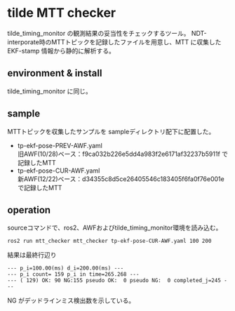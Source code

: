 # tilde MTT checker
tilde_timing_monitor の観測結果の妥当性をチェックするツール。
NDT-interporate時のMTTトピックを記録したファイルを用意し、MTT に収集した EKF-stamp 情報から静的に解析する。

## environment & install
tilde_timing_monitor に同じ。

## sample
MTTトピックを収集したサンプルを sampleディレクトリ配下に配置した。
- tp-ekf-pose-PREV-AWF.yaml  
旧AWF(10/28)ベース：f9ca032b226e5dd4a983f2e6171af32237b5911f で記録したMTT
- tp-ekf-pose-CUR-AWF.yaml  
新AWF(12/22)ベース：d34355c8d5ce26405546c183405f6fa0f76e001e で記録したMTT

## operation
sourceコマンドで、ros2、AWFおよびtilde_timing_monitor環境を読み込む。
```
ros2 run mtt_checker mtt_checker tp-ekf-pose-CUR-AWF.yaml 100 200
```
結果は最終行辺り
```
--- p_i=100.00(ms) d_i=200.00(ms) ---
--- p_i count= 159 p_i in time=265.268 ---
--- ( 129) OK: 90 NG:155 pseudo OK:  0 pseudo NG:  0 completed_j=245 ---
```
NG がデッドラインミス検出数を示している。
